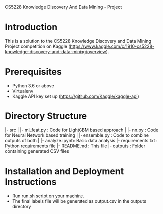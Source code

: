 CS5228 Knowledge Discovery And Data Mining - Project

# Introduction
This is a solution to the CS5228 Knowledge Discovery and Data Mining Project competition on Kaggle (https://www.kaggle.com/c/1910-cs5228-knowledge-discovery-and-data-mining/overview).

# Prerequisites
- Python 3.6 or above
- Virtualenv
- Kaggle API key set up (https://github.com/Kaggle/kaggle-api)

# Directory Structure
|- src
|   |- ml_feat.py   : Code for LightGBM based approach
|   |- nn.py        : Code for Neural Network based training
|   |- ensemble.py  : Code to combine outputs of both
|   |- analyze.ipynb: Basic data analysis
|- requirements.txt : Python requirements file
|- README.md        : This file
|- outputs          : Folder containing generated CSV files


# Installation and Deployment Instructions
- Run run.sh script on your machine.
- The final labels file will be generated as output.csv in the outputs directory